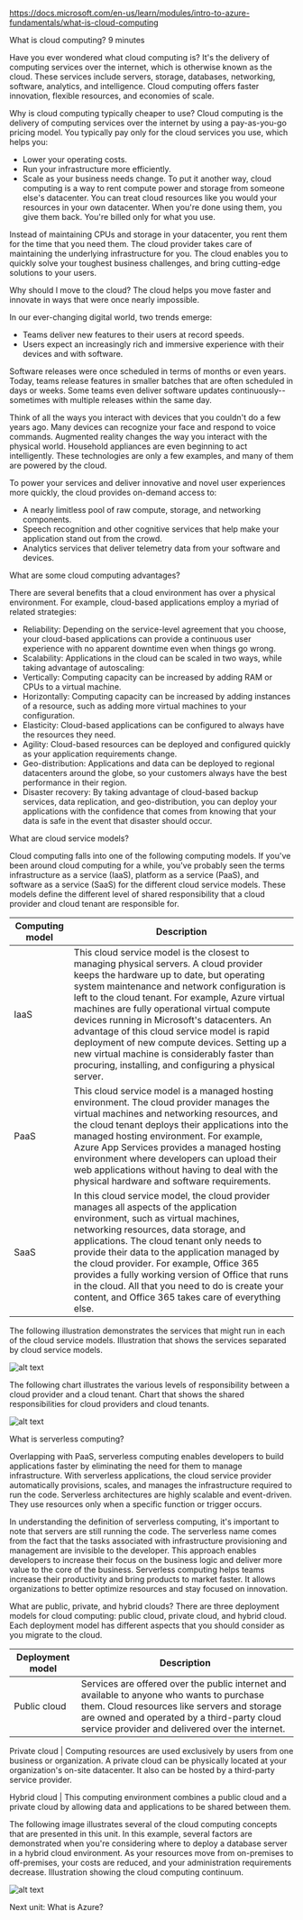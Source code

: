 https://docs.microsoft.com/en-us/learn/modules/intro-to-azure-fundamentals/what-is-cloud-computing

What is cloud computing?
9 minutes


Have you ever wondered what cloud computing is? It's the delivery of computing services over the internet, which is otherwise known as the cloud. These services include servers, storage, databases, networking, software, analytics, and intelligence. Cloud computing offers faster innovation, flexible resources, and economies of scale.


Why is cloud computing typically cheaper to use?
Cloud computing is the delivery of computing services over the internet by using a pay-as-you-go pricing model. You typically pay only for the cloud services you use, which helps you:
* Lower your operating costs.
* Run your infrastructure more efficiently.
* Scale as your business needs change.
To put it another way, cloud computing is a way to rent compute power and storage from someone else's datacenter. You can treat cloud resources like you would your resources in your own datacenter. When you're done using them, you give them back. You're billed only for what you use.

Instead of maintaining CPUs and storage in your datacenter, you rent them for the time that you need them. The cloud provider takes care of maintaining the underlying infrastructure for you. The cloud enables you to quickly solve your toughest business challenges, and bring cutting-edge solutions to your users.


Why should I move to the cloud?
The cloud helps you move faster and innovate in ways that were once nearly impossible.

In our ever-changing digital world, two trends emerge:
* Teams deliver new features to their users at record speeds.
* Users expect an increasingly rich and immersive experience with their devices and with software.

Software releases were once scheduled in terms of months or even years. Today, teams release features in smaller batches that are often scheduled in days or weeks. Some teams even deliver software updates continuously--sometimes with multiple releases within the same day.

Think of all the ways you interact with devices that you couldn't do a few years ago. Many devices can recognize your face and respond to voice commands. Augmented reality changes the way you interact with the physical world. Household appliances are even beginning to act intelligently. These technologies are only a few examples, and many of them are powered by the cloud.

To power your services and deliver innovative and novel user experiences more quickly, the cloud provides on-demand access to:
* A nearly limitless pool of raw compute, storage, and networking components.
* Speech recognition and other cognitive services that help make your application stand out from the crowd.
* Analytics services that deliver telemetry data from your software and devices.


What are some cloud computing advantages?

There are several benefits that a cloud environment has over a physical environment. For example, cloud-based applications employ a myriad of related strategies:
* Reliability: Depending on the service-level agreement that you choose, your cloud-based applications can provide a continuous user experience with no apparent downtime even when things go wrong.
* Scalability: Applications in the cloud can be scaled in two ways, while taking advantage of autoscaling:
* Vertically: Computing capacity can be increased by adding RAM or CPUs to a virtual machine.
* Horizontally: Computing capacity can be increased by adding instances of a resource, such as adding more virtual machines to your configuration.
* Elasticity: Cloud-based applications can be configured to always have the resources they need.
* Agility: Cloud-based resources can be deployed and configured quickly as your application requirements change.
* Geo-distribution: Applications and data can be deployed to regional datacenters around the globe, so your customers always have the best performance in their region.
* Disaster recovery: By taking advantage of cloud-based backup services, data replication, and geo-distribution, you can deploy your applications with the confidence that comes from knowing that your data is safe in the event that disaster should occur.

What are cloud service models?

Cloud computing falls into one of the following computing models. If you've been around cloud computing for a while, you've probably seen the terms infrastructure as a service (IaaS), platform as a service (PaaS), and software as a service (SaaS) for the different cloud service models. These models define the different level of shared responsibility that a cloud provider and cloud tenant are responsible for.

Computing model  |  Description
------------- | -------------
IaaS  |   This cloud service model is the closest to managing physical servers. A cloud provider keeps the hardware up to date, but operating system maintenance and network configuration is left to the cloud tenant. For example, Azure virtual machines are fully operational virtual compute devices running in Microsoft's datacenters. An advantage of this cloud service model is rapid deployment of new compute devices. Setting up a new virtual machine is considerably faster than procuring, installing, and configuring a physical server.
PaaS  |   This cloud service model is a managed hosting environment. The cloud provider manages the virtual machines and networking resources, and the cloud tenant deploys their applications into the managed hosting environment. For example, Azure App Services provides a managed hosting environment where developers can upload their web applications without having to deal with the physical hardware and software requirements.
SaaS  |   In this cloud service model, the cloud provider manages all aspects of the application environment, such as virtual machines, networking resources, data storage, and applications. The cloud tenant only needs to provide their data to the application managed by the cloud provider. For example, Office 365 provides a fully working version of Office that runs in the cloud. All that you need to do is create your content, and Office 365 takes care of everything else.


The following illustration demonstrates the services that might run in each of the cloud service models.
Illustration that shows the services separated by cloud service models.

![alt text](https://docs.microsoft.com/en-us/learn/azure-fundamentals/intro-to-azure-fundamentals/media/iaas-paas-saas.png)

The following chart illustrates the various levels of responsibility between a cloud provider and a cloud tenant.
Chart that shows the shared responsibilities for cloud providers and cloud tenants.

![alt text](https://docs.microsoft.com/en-us/learn/azure-fundamentals/intro-to-azure-fundamentals/media/shared-responsibility.png)



What is serverless computing?
    
Overlapping with PaaS, serverless computing enables developers to build applications faster by eliminating the need for them to manage infrastructure. With serverless applications, the cloud service provider automatically provisions, scales, and manages the infrastructure required to run the code. Serverless architectures are highly scalable and event-driven. They use resources only when a specific function or trigger occurs.

In understanding the definition of serverless computing, it's important to note that servers are still running the code. The serverless name comes from the fact that the tasks associated with infrastructure provisioning and management are invisible to the developer. This approach enables developers to increase their focus on the business logic and deliver more value to the core of the business. Serverless computing helps teams increase their productivity and bring products to market faster. It allows organizations to better optimize resources and stay focused on innovation.



What are public, private, and hybrid clouds?
There are three deployment models for cloud computing: public cloud, private cloud, and hybrid cloud. Each deployment model has different aspects that you should consider as you migrate to the cloud.

Deployment model |  Description
------------- | -------------
Public cloud  |   Services are offered over the public internet and available to anyone who wants to purchase them. Cloud resources like servers and storage are owned and operated by a third-party cloud service provider and delivered over the internet.

Private cloud  |   Computing resources are used exclusively by users from one business or organization. A private cloud can be physically located at your organization's on-site datacenter. It also can be hosted by a third-party service provider.

Hybrid cloud  |   This computing environment combines a public cloud and a private cloud by allowing data and applications to be shared between them.

The following image illustrates several of the cloud computing concepts that are presented in this unit. In this example, several factors are demonstrated when you're considering where to deploy a database server in a hybrid cloud environment. As your resources move from on-premises to off-premises, your costs are reduced, and your administration requirements decrease.
Illustration showing the cloud computing continuum.

![alt text](https://docs.microsoft.com/en-us/learn/azure-fundamentals/intro-to-azure-fundamentals/media/cloud-computing-continuum.png)


Next unit: What is Azure?
